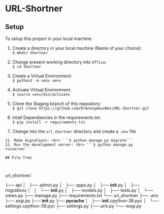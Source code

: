 # URL-Shortner


 ## Setup
 
 
 To setup this project in your local machine:
 
  1. Create a directory in your local machine (Name of your choice):  <br> ```$ mkdir Shortner```

  2. Change present working directory into `Office`: <br> ```$ cd Shortner```

  3. Create a Virtual Environment: <br> ```$ python3 -m venv venv```

  4. Activate Virtual Environment: <br> ```$ source venv/bin/activate```

  5. Clone the Staging branch of this repository: <br> ```$ git clone https://github.com/DrAnonymousNet/URL-Shortner.git```

  6. Intall Dependencies in the requirements.txt: <br> ```$ pip install -r requirements.txt``` <br> 

  7. Change into the `url_shortner` directory and create a `.env` file

  ```
  11. Make migrations: <br> ```$ python manage.py migrate```
  12. Run the development server: <br> ```$ python manage.py runserver```
  
  ## File Tree
  


```

url_shortner/

├── api
│   ├── admin.py
│   ├── apps.py
│   ├── __init__.py
│   ├── migrations
│   │   └── __init__.py
│   ├── models.py
│   ├── tests.py
│   └── views.py
├── manage.py
├── requirements.txt
└── url_shortner
    ├── .env
    ├── asgi.py
    ├── __init__.py
    ├── __pycache__
    │   ├── __init__.cpython-38.pyc
    │   └── settings.cpython-38.pyc
    ├── settings.py
    ├── urls.py
    └── wsgi.py

  
  ```


